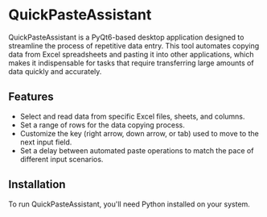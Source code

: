 # QuickPasteAssistant

QuickPasteAssistant is a PyQt6-based desktop application designed to streamline the process of repetitive data entry. This tool automates copying data from Excel spreadsheets and pasting it into other applications, which makes it indispensable for tasks that require transferring large amounts of data quickly and accurately.

## Features

- Select and read data from specific Excel files, sheets, and columns.
- Set a range of rows for the data copying process.
- Customize the key (right arrow, down arrow, or tab) used to move to the next input field.
- Set a delay between automated paste operations to match the pace of different input scenarios.

## Installation

To run QuickPasteAssistant, you'll need Python installed on your system. 
